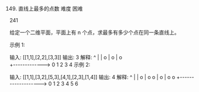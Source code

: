 149. 直线上最多的点数
难度
困难

241





给定一个二维平面，平面上有 n 个点，求最多有多少个点在同一条直线上。

示例 1:

输入: [[1,1],[2,2],[3,3]]
输出: 3
解释:
^
|
|        o
|     o
|  o  
+------------->
0  1  2  3  4
示例 2:

输入: [[1,1],[3,2],[5,3],[4,1],[2,3],[1,4]]
输出: 4
解释:
^
|
|  o
|     o        o
|        o
|  o        o
+------------------->
0  1  2  3  4  5  6